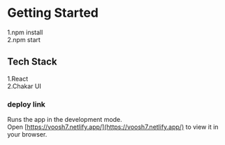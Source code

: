 # Getting Started

1.npm install
<br/>
2.npm start

## Tech Stack

1.React
<br/>
2.Chakar UI

### deploy link

Runs the app in the development mode.\
Open [https://voosh7.netlify.app/](https://voosh7.netlify.app/) to view it in your browser.
